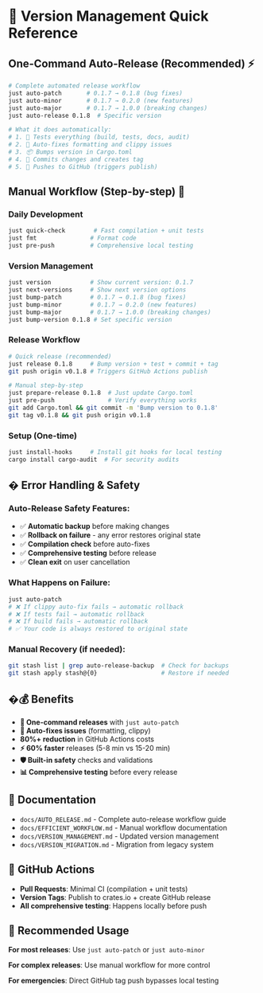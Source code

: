 # 🚀 Version Management Quick Reference

## One-Command Auto-Release (Recommended) ⚡

```bash
# Complete automated release workflow
just auto-patch       # 0.1.7 → 0.1.8 (bug fixes)
just auto-minor       # 0.1.7 → 0.2.0 (new features)
just auto-major       # 0.1.7 → 1.0.0 (breaking changes)
just auto-release 0.1.8  # Specific version

# What it does automatically:
# 1. 🧪 Tests everything (build, tests, docs, audit)
# 2. 🔧 Auto-fixes formatting and clippy issues
# 3. 📦 Bumps version in Cargo.toml
# 4. 💾 Commits changes and creates tag
# 5. 🚀 Pushes to GitHub (triggers publish)
```

## Manual Workflow (Step-by-step) 🔧

### Daily Development
```bash
just quick-check        # Fast compilation + unit tests
just fmt               # Format code
just pre-push          # Comprehensive local testing
```

### Version Management
```bash
just version           # Show current version: 0.1.7
just next-versions     # Show next version options
just bump-patch        # 0.1.7 → 0.1.8 (bug fixes)
just bump-minor        # 0.1.7 → 0.2.0 (new features)  
just bump-major        # 0.1.7 → 1.0.0 (breaking changes)
just bump-version 0.1.8 # Set specific version
```

### Release Workflow
```bash
# Quick release (recommended)
just release 0.1.8     # Bump version + test + commit + tag
git push origin v0.1.8 # Triggers GitHub Actions publish

# Manual step-by-step
just prepare-release 0.1.8  # Just update Cargo.toml
just pre-push               # Verify everything works
git add Cargo.toml && git commit -m 'Bump version to 0.1.8'
git tag v0.1.8 && git push origin v0.1.8
```

### Setup (One-time)
```bash
just install-hooks     # Install git hooks for local testing
cargo install cargo-audit  # For security audits
```

## �️ Error Handling & Safety

### Auto-Release Safety Features:
- ✅ **Automatic backup** before making changes
- ✅ **Rollback on failure** - any error restores original state
- ✅ **Compilation check** before auto-fixes
- ✅ **Comprehensive testing** before release
- ✅ **Clean exit** on user cancellation

### What Happens on Failure:
```bash
just auto-patch
# ❌ If clippy auto-fix fails → automatic rollback
# ❌ If tests fail → automatic rollback  
# ❌ If build fails → automatic rollback
# ✅ Your code is always restored to original state
```

### Manual Recovery (if needed):
```bash
git stash list | grep auto-release-backup  # Check for backups
git stash apply stash@{0}                  # Restore if needed
```

## �💰 Benefits

- **🚀 One-command releases** with `just auto-patch`
- **🔧 Auto-fixes issues** (formatting, clippy) 
- **80%+ reduction** in GitHub Actions costs
- **⚡ 60% faster** releases (5-8 min vs 15-20 min)
- **🛡️ Built-in safety** checks and validations
- **📊 Comprehensive testing** before every release

## 📖 Documentation

- `docs/AUTO_RELEASE.md` - Complete auto-release workflow guide
- `docs/EFFICIENT_WORKFLOW.md` - Manual workflow documentation  
- `docs/VERSION_MANAGEMENT.md` - Updated version management
- `docs/VERSION_MIGRATION.md` - Migration from legacy system

## 🔄 GitHub Actions

- **Pull Requests**: Minimal CI (compilation + unit tests)
- **Version Tags**: Publish to crates.io + create GitHub release
- **All comprehensive testing**: Happens locally before push

## 🎯 Recommended Usage

**For most releases**: Use `just auto-patch` or `just auto-minor`

**For complex releases**: Use manual workflow for more control

**For emergencies**: Direct GitHub tag push bypasses local testing
